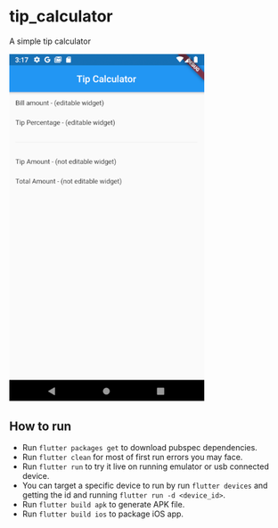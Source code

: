 # tip_calculator

A simple tip calculator

<img src="https://github.com/MichaelKMalak/simple_tip_calculator/blob/step-1/screenshots/screenshot_1.png" width="350" />

## How to run ##
  - Run `flutter packages get` to download pubspec dependencies.
  - Run `flutter clean` for most of first run errors you may face.
  - Run `flutter run` to try it live on running emulator or usb connected device.
  - You can target a specific device to run by run `flutter devices` and getting the id and running `flutter run -d <device_id>`.
  - Run `flutter build apk` to generate APK file.
  - Run `flutter build ios` to package iOS app.
